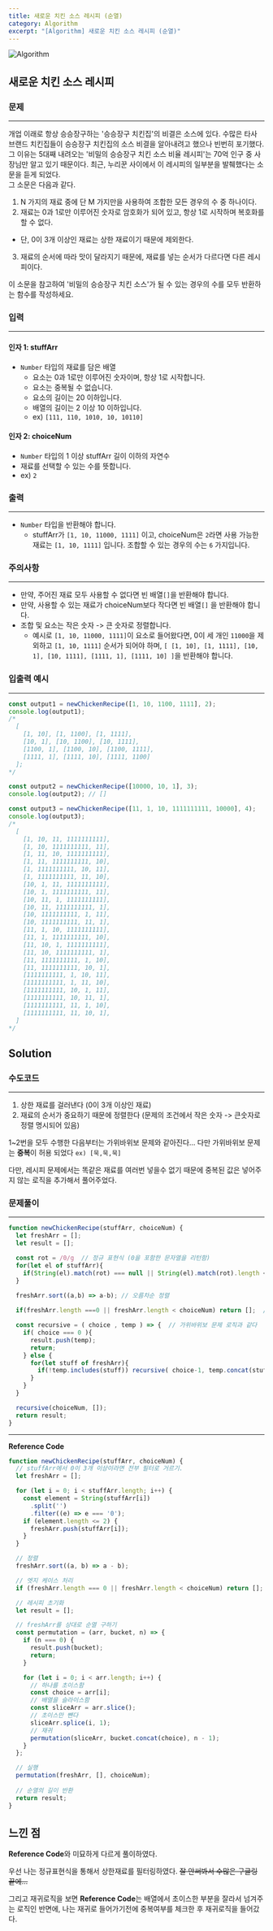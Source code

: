 ```yaml
---
title: 새로운 치킨 소스 레시피 (순열)
category: Algorithm
excerpt: "[Algorithm] 새로운 치킨 소스 레시피 (순열)"
---
```


![Algorithm](https://user-images.githubusercontent.com/83164003/131701318-f0ff36c4-1fcc-4f21-b978-18a9d8ec3386.jpg)
## 새로운 치킨 소스 레시피
### 문제
---
개업 이래로 항상 승승장구하는 '승승장구 치킨집'의 비결은 소스에 있다. 수많은 타사 브랜드 치킨집들이 승승장구 치킨집의 소스 비결을 알아내려고 했으나 빈번히 포기했다.<br>
그 이유는 5대째 내려오는 '비밀의 승승장구 치킨 소스 비율 레시피'는 70억 인구 중 사장님만 알고 있기 때문이다. 최근, 누리꾼 사이에서 이 레시피의 일부분을 발췌했다는 소문을 듣게 되었다.<br>
그 소문은 다음과 같다.<br>

1. N 가지의 재료 중에 단 M 가지만을 사용하여 조합한 모든 경우의 수 중 하나이다.
2. 재료는 0과 1로만 이루어진 숫자로 암호화가 되어 있고, 항상 1로 시작하며 복호화를 할 수 없다.
  - 단, 0이 3개 이상인 재료는 상한 재료이기 때문에 제외한다.
3. 재료의 순서에 따라 맛이 달라지기 때문에, 재료를 넣는 순서가 다르다면 다른 레시피이다.

이 소문을 참고하여 '비밀의 승승장구 치킨 소스'가 될 수 있는 경우의 수를 모두 반환하는 함수를 작성하세요.

### 입력
---
#### 인자 1: stuffArr
- `Number` 타입의 재료를 담은 배열
  - 요소는 0과 1로만 이루어진 숫자이며, 항상 1로 시작합니다.
  - 요소는 중복될 수 없습니다.
  - 요소의 길이는 20 이하입니다.
  - 배열의 길이는 2 이상 10 이하입니다.
  - ex) `[111, 110, 1010, 10, 10110]`

#### 인자 2: choiceNum
- `Number` 타입의 1 이상 stuffArr 길이 이하의 자연수
- 재료를 선택할 수 있는 수를 뜻합니다.
- ex) `2`

### 출력
---
- `Number` 타입을 반환해야 합니다.
  - stuffArr가 `[1, 10, 11000, 1111]` 이고, choiceNum은 `2`라면 사용 가능한 재료는 `[1, 10, 1111]` 입니다. 조합할 수 있는 경우의 수는 `6` 가지입니다.


### 주의사항
---
- 만약, 주어진 재료 모두 사용할 수 없다면 빈 배열`[]`을 반환해야 합니다.
- 만약, 사용할 수 있는 재료가 choiceNum보다 작다면 빈 배열`[]` 을 반환해야 합니다.
- 조합 및 요소는 작은 숫자 -> 큰 숫자로 정렬합니다.
  - 예시로 `[1, 10, 11000, 1111]`이 요소로 들어왔다면, 0이 세 개인 `11000`을 제외하고 `[1, 10, 1111]` 순서가 되어야 하며, `[ [1, 10], [1, 1111], [10, 1], [10, 1111], [1111, 1], [1111, 10] ]`을 반환해야 합니다.

### 입출력 예시
---
```javascript
const output1 = newChickenRecipe([1, 10, 1100, 1111], 2);
console.log(output1);
/*
  [
    [1, 10], [1, 1100], [1, 1111],
    [10, 1], [10, 1100], [10, 1111],
    [1100, 1], [1100, 10], [1100, 1111],
    [1111, 1], [1111, 10], [1111, 1100]
  ];
*/

const output2 = newChickenRecipe([10000, 10, 1], 3);
console.log(output2); // []

const output3 = newChickenRecipe([11, 1, 10, 1111111111, 10000], 4);
console.log(output3);
/* 
  [
    [1, 10, 11, 1111111111],
    [1, 10, 1111111111, 11],
    [1, 11, 10, 1111111111],
    [1, 11, 1111111111, 10],
    [1, 1111111111, 10, 11],
    [1, 1111111111, 11, 10],
    [10, 1, 11, 1111111111],
    [10, 1, 1111111111, 11],
    [10, 11, 1, 1111111111],
    [10, 11, 1111111111, 1],
    [10, 1111111111, 1, 11],
    [10, 1111111111, 11, 1],
    [11, 1, 10, 1111111111],
    [11, 1, 1111111111, 10],
    [11, 10, 1, 1111111111],
    [11, 10, 1111111111, 1],
    [11, 1111111111, 1, 10],
    [11, 1111111111, 10, 1],
    [1111111111, 1, 10, 11],
    [1111111111, 1, 11, 10],
    [1111111111, 10, 1, 11],
    [1111111111, 10, 11, 1],
    [1111111111, 11, 1, 10],
    [1111111111, 11, 10, 1],
  ]
*/
```

## Solution
### 수도코드
---

1. 상한 재료를 걸러낸다 (0이 3개 이상인 재료)
2. 재료의 순서가 중요하기 때문에 정렬한다 (문제의 조건에서 작은 숫자 -> 큰숫자로 정렬 명시되어 있음)

1~2번을 모두 수행한 다음부터는 가위바위보 문제와 같아진다... 다만 가위바위보 문제는 **중복**이 허용 되었다 `ex) [묵,묵,묵]` 

다만, 레시피 문제에서는 똑같은 재료를 여러번 넣을수 없기 때문에 중복된 값은 넣어주지 않는 로직을 추가해서 풀어주었다.


### 문제풀이 
---
```javascript
function newChickenRecipe(stuffArr, choiceNum) {
  let freshArr = [];
  let result = [];

  const rot = /0/g  // 정규 표현식 (0을 포함한 문자열을 리턴함)
  for(let el of stuffArr){
    if(String(el).match(rot) === null || String(el).match(rot).length < 3) freshArr.push(el);  // 0이없거나, 0이 3개미만인 재료만 푸쉬
  }
  
  freshArr.sort((a,b) => a-b); // 오름차순 정렬

  if(freshArr.length ===0 || freshArr.length < choiceNum) return [];  // 신선한 재료가 없거나, choiceNum이 재료의수 보다 클 경우는 [] 리턴

  const recursive = ( choice , temp ) => {  // 가위바위보 문제 로직과 같다
    if( choice === 0 ){
      result.push(temp);
      return;
    } else {
      for(let stuff of freshArr){
        if(!temp.includes(stuff)) recursive( choice-1, temp.concat(stuff) );  // 중복금지 로직만 추가하였다
      }
    }
  }

  recursive(choiceNum, []);
  return result;
}
```
--- 

**Reference Code**
```javascript
function newChickenRecipe(stuffArr, choiceNum) {
  // stuffArr에서 0이 3개 이상이라면 전부 필터로 거르기.
  let freshArr = [];

  for (let i = 0; i < stuffArr.length; i++) {
    const element = String(stuffArr[i])
      .split('')
      .filter((e) => e === '0');
    if (element.length <= 2) {
      freshArr.push(stuffArr[i]);
    }
  }

  // 정렬
  freshArr.sort((a, b) => a - b);

  // 엣지 케이스 처리
  if (freshArr.length === 0 || freshArr.length < choiceNum) return [];

  // 레시피 초기화
  let result = [];

  // freshArr를 상대로 순열 구하기
  const permutation = (arr, bucket, n) => {
    if (n === 0) {
      result.push(bucket);
      return;
    }

    for (let i = 0; i < arr.length; i++) {
      // 하나를 초이스함
      const choice = arr[i];
      // 배열을 슬라이스함
      const sliceArr = arr.slice();
      // 초이스만 뺀다
      sliceArr.splice(i, 1);
      // 재귀
      permutation(sliceArr, bucket.concat(choice), n - 1);
    }
  };

  // 실행
  permutation(freshArr, [], choiceNum);
  
  // 순열의 길이 반환
  return result;
}
```

## 느낀 점

**Reference Code**와 미묘하게 다르게 풀이하였다.

우선 나는 정규표현식을 통해서 상한재료를 필터링하였다. ~~잘 안써봐서 수많은 구글링 끝에...~~ 

그리고 재귀로직을 보면 **Reference Code**는 배열에서 초이스한 부분을 잘라서 넘겨주는 로직인 반면에, 나는 재귀로 들어가기전에 중복여부를 체크한 후 재귀로직을 들어갔다.
